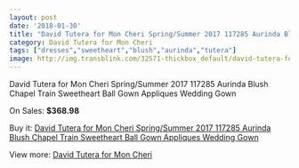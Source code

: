 ```yaml
---
layout: post
date: '2018-01-30'
title: "David Tutera for Mon Cheri Spring/Summer 2017 117285 Aurinda Blush Chapel Train Sweetheart Ball Gown Appliques Wedding Gown"
category: David Tutera for Mon Cheri
tags: ["dresses","sweetheart","blush","aurinda","tutera"]
image: http://img.transblink.com/32571-thickbox_default/david-tutera-for-mon-cheri-spring-summer-2017-117285-aurinda-blush-chapel-train-sweetheart-ball-gown-appliques-wedding-gown.jpg
---
```

David Tutera for Mon Cheri Spring/Summer 2017 117285 Aurinda Blush Chapel Train Sweetheart Ball Gown Appliques Wedding Gown

On Sales: **$368.98**
<a href="https://www.transblink.com/en/david-tutera-for-mon-cheri/10984-david-tutera-for-mon-cheri-spring-summer-2017-117285-aurinda-blush-chapel-train-sweetheart-ball-gown-appliques-wedding-gown.html"><amp-img layout="responsive" width="600" height="600" src="//img.transblink.com/32571-thickbox_default/david-tutera-for-mon-cheri-spring-summer-2017-117285-aurinda-blush-chapel-train-sweetheart-ball-gown-appliques-wedding-gown.jpg" alt="David Tutera for Mon Cheri Spring/Summer 2017 117285 Aurinda Blush Chapel Train Sweetheart Ball Gown Appliques Wedding Gown 0" /></a>
<a href="https://www.transblink.com/en/david-tutera-for-mon-cheri/10984-david-tutera-for-mon-cheri-spring-summer-2017-117285-aurinda-blush-chapel-train-sweetheart-ball-gown-appliques-wedding-gown.html"><amp-img layout="responsive" width="600" height="600" src="//img.transblink.com/32573-thickbox_default/david-tutera-for-mon-cheri-spring-summer-2017-117285-aurinda-blush-chapel-train-sweetheart-ball-gown-appliques-wedding-gown.jpg" alt="David Tutera for Mon Cheri Spring/Summer 2017 117285 Aurinda Blush Chapel Train Sweetheart Ball Gown Appliques Wedding Gown 1" /></a>
<a href="https://www.transblink.com/en/david-tutera-for-mon-cheri/10984-david-tutera-for-mon-cheri-spring-summer-2017-117285-aurinda-blush-chapel-train-sweetheart-ball-gown-appliques-wedding-gown.html"><amp-img layout="responsive" width="600" height="600" src="//img.transblink.com/32572-thickbox_default/david-tutera-for-mon-cheri-spring-summer-2017-117285-aurinda-blush-chapel-train-sweetheart-ball-gown-appliques-wedding-gown.jpg" alt="David Tutera for Mon Cheri Spring/Summer 2017 117285 Aurinda Blush Chapel Train Sweetheart Ball Gown Appliques Wedding Gown 2" /></a>

Buy it: [David Tutera for Mon Cheri Spring/Summer 2017 117285 Aurinda Blush Chapel Train Sweetheart Ball Gown Appliques Wedding Gown](https://www.transblink.com/en/david-tutera-for-mon-cheri/10984-david-tutera-for-mon-cheri-spring-summer-2017-117285-aurinda-blush-chapel-train-sweetheart-ball-gown-appliques-wedding-gown.html "David Tutera for Mon Cheri Spring/Summer 2017 117285 Aurinda Blush Chapel Train Sweetheart Ball Gown Appliques Wedding Gown")

View more: [David Tutera for Mon Cheri](https://www.transblink.com/en/98-david-tutera-for-mon-cheri "David Tutera for Mon Cheri")